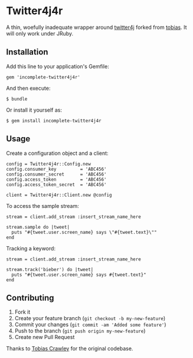 # Twitter4j4r

A thin, woefully inadequate wrapper around [twitter4j](http://twitter4j.org/)
forked from [tobias](https://github.com/tobias/twitter4j4r). It will only work
under JRuby.


## Installation

Add this line to your application's Gemfile:

    gem 'incomplete-twitter4j4r'

And then execute:

    $ bundle

Or install it yourself as:

    $ gem install incomplete-twitter4j4r


## Usage

Create a configuration object and a client:

    config = Twitter4j4r::Config.new
    config.consumer_key         = 'ABC456'
    config.consumer_secret      = 'ABC456'
    config.access_token         = 'ABC456'
    config.access_token_secret  = 'ABC456'
    
    client = Twitter4j4r::Client.new @config 

To access the sample stream:

    stream = client.add_stream :insert_stream_name_here

    stream.sample do |tweet|
      puts "#{tweet.user.screen_name} says \"#{tweet.text}\""
    end

Tracking a keyword:
    
    stream = client.add_stream :insert_stream_name_here

    stream.track('bieber') do |tweet|
      puts "#{tweet.user.screen_name} says #{tweet.text}"
    end


## Contributing

1. Fork it
2. Create your feature branch (`git checkout -b my-new-feature`)
3. Commit your changes (`git commit -am 'Added some feature'`)
4. Push to the branch (`git push origin my-new-feature`)
5. Create new Pull Request



Thanks to [Tobias Crawley](https://github.com/tobias) for the original codebase.

